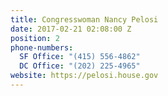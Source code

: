 ```yaml
---
title: Congresswoman Nancy Pelosi
date: 2017-02-21 02:08:00 Z
position: 2
phone-numbers:
  SF Office: "(415) 556-4862"
  DC Office: "(202) 225-4965"
website: https://pelosi.house.gov
---
```


